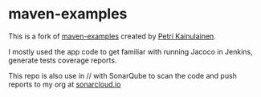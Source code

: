 # maven-examples

This is a fork of [maven-examples](https://github.com/pkainulainen/maven-examples) created by [Petri Kainulainen](https://github.com/pkainulainen).

I mostly used the app code to get familiar with running Jacoco in Jenkins, generate tests coverage reports.

This repo is also use in // with SonarQube to scan the code and push reports to my org at [sonarcloud.io](https://sonarcloud.io/)
